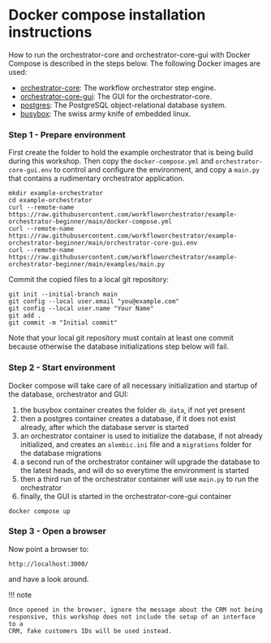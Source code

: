 # Docker compose installation instructions

How to run the orchestrator-core and orchestrator-core-gui with Docker
Compose is described in the steps below. The following Docker images are
used:

* [orchestrator-core](https://github.com/workfloworchestrator/orchestrator-core/pkgs/container/orchestrator-core):
  The workflow orchestrator step engine.
* [orchestrator-core-gui](https://github.com/workfloworchestrator/orchestrator-core-gui/pkgs/container/orchestrator-core-gui):
  The GUI for the orchestrator-core.
* [postgres](https://hub.docker.com/_/postgres):
  The PostgreSQL object-relational database system.
* [busybox](https://hub.docker.com/_/busybox):
  The swiss army knife of embedded linux.

### Step 1 - Prepare environment

First create the folder to hold the example orchestrator that is being build
during this workshop. Then copy the `docker-compose.yml` and
`orchestrator-core-gui.env` to control and configure the environment, and
copy a `main.py` that contains a rudimentary orchestrator application.

```shell
mkdir example-orchestrator
cd example-orchestrator
curl --remote-name https://raw.githubusercontent.com/workfloworchestrator/example-orchestrator-beginner/main/docker-compose.yml
curl --remote-name https://raw.githubusercontent.com/workfloworchestrator/example-orchestrator-beginner/main/orchestrator-core-gui.env
curl --remote-name https://raw.githubusercontent.com/workfloworchestrator/example-orchestrator-beginner/main/examples/main.py
```

Commit the copied files to a local git repository:

```shell
git init --initial-branch main
git config --local user.email "you@example.com"
git config --local user.name "Your Name"
git add .
git commit -m "Initial commit"
```

Note that your local git repository must contain at least one commit because
otherwise the database initializations step below will fail.

### Step 2 - Start environment

Docker compose will take care of all necessary initialization and startup of
the database, orchestrator and GUI:

1. the busybox container creates the folder `db_data`, if not yet present
2. then a postgres container creates a database, if it does not exist
   already, after which the database server is started
3. an orchestrator container is used to initialize the database, if
   not already initialized, and creates an `alembic.ini` file and a
   `migrations` folder for the database migrations
4. a second run of the orchestrator container will upgrade the database to
   the latest heads, and will do so everytime the environment is started
5. then a third run of the orchestrator container will use `main.py` to
   run the orchestrator
6. finally, the GUI is started in the orchestrator-core-gui container

```shell
docker compose up
```

### Step 3 - Open a browser

Now point a browser to:

```shell
http://localhost:3000/
```
and have a look around.

!!! note

    Once opened in the browser, ignore the message about the CRM not being
    responsive, this workshop does not include the setup of an interface to a
    CRM, fake customers IDs will be used instead.
